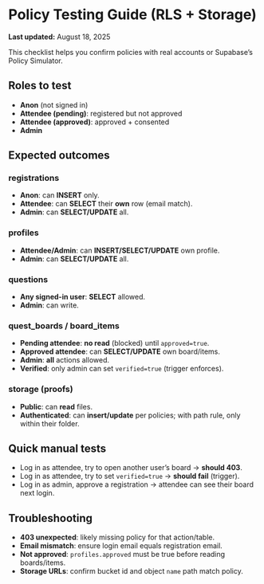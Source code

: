 # Policy Testing Guide (RLS + Storage)

**Last updated:** August 18, 2025

This checklist helps you confirm policies with real accounts or Supabase’s Policy Simulator.

## Roles to test
- **Anon** (not signed in)
- **Attendee (pending)**: registered but not approved
- **Attendee (approved)**: approved + consented
- **Admin**

## Expected outcomes

### registrations
- **Anon**: can **INSERT** only.
- **Attendee**: can **SELECT** their **own** row (email match).
- **Admin**: can **SELECT/UPDATE** all.

### profiles
- **Attendee/Admin**: can **INSERT/SELECT/UPDATE** own profile.
- **Admin**: can **SELECT/UPDATE** all.

### questions
- **Any signed-in user**: **SELECT** allowed.
- **Admin**: can write.

### quest_boards / board_items
- **Pending attendee**: **no read** (blocked) until `approved=true`.
- **Approved attendee**: can **SELECT/UPDATE** own board/items.
- **Admin**: **all** actions allowed.
- **Verified**: only admin can set `verified=true` (trigger enforces).

### storage (proofs)
- **Public**: can **read** files.
- **Authenticated**: can **insert/update** per policies; with path rule, only within their folder.

## Quick manual tests
- Log in as attendee, try to open another user’s board → **should 403**.
- Log in as attendee, try to set `verified=true` → **should fail** (trigger).
- Log in as admin, approve a registration → attendee can see their board next login.

## Troubleshooting
- **403 unexpected**: likely missing policy for that action/table.
- **Email mismatch**: ensure login email equals registration email.
- **Not approved**: `profiles.approved` must be true before reading boards/items.
- **Storage URLs**: confirm bucket id and object `name` path match policy.
